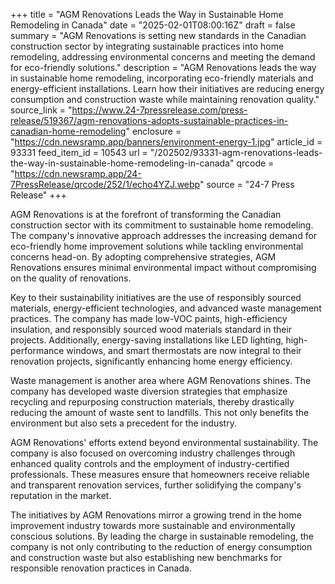 +++
title = "AGM Renovations Leads the Way in Sustainable Home Remodeling in Canada"
date = "2025-02-01T08:00:16Z"
draft = false
summary = "AGM Renovations is setting new standards in the Canadian construction sector by integrating sustainable practices into home remodeling, addressing environmental concerns and meeting the demand for eco-friendly solutions."
description = "AGM Renovations leads the way in sustainable home remodeling, incorporating eco-friendly materials and energy-efficient installations. Learn how their initiatives are reducing energy consumption and construction waste while maintaining renovation quality."
source_link = "https://www.24-7pressrelease.com/press-release/519367/agm-renovations-adopts-sustainable-practices-in-canadian-home-remodeling"
enclosure = "https://cdn.newsramp.app/banners/environment-energy-1.jpg"
article_id = 93331
feed_item_id = 10543
url = "/202502/93331-agm-renovations-leads-the-way-in-sustainable-home-remodeling-in-canada"
qrcode = "https://cdn.newsramp.app/24-7PressRelease/qrcode/252/1/echo4YZJ.webp"
source = "24-7 Press Release"
+++

<p>AGM Renovations is at the forefront of transforming the Canadian construction sector with its commitment to sustainable home remodeling. The company's innovative approach addresses the increasing demand for eco-friendly home improvement solutions while tackling environmental concerns head-on. By adopting comprehensive strategies, AGM Renovations ensures minimal environmental impact without compromising on the quality of renovations.</p><p>Key to their sustainability initiatives are the use of responsibly sourced materials, energy-efficient technologies, and advanced waste management practices. The company has made low-VOC paints, high-efficiency insulation, and responsibly sourced wood materials standard in their projects. Additionally, energy-saving installations like LED lighting, high-performance windows, and smart thermostats are now integral to their renovation projects, significantly enhancing home energy efficiency.</p><p>Waste management is another area where AGM Renovations shines. The company has developed waste diversion strategies that emphasize recycling and repurposing construction materials, thereby drastically reducing the amount of waste sent to landfills. This not only benefits the environment but also sets a precedent for the industry.</p><p>AGM Renovations' efforts extend beyond environmental sustainability. The company is also focused on overcoming industry challenges through enhanced quality controls and the employment of industry-certified professionals. These measures ensure that homeowners receive reliable and transparent renovation services, further solidifying the company's reputation in the market.</p><p>The initiatives by AGM Renovations mirror a growing trend in the home improvement industry towards more sustainable and environmentally conscious solutions. By leading the charge in sustainable remodeling, the company is not only contributing to the reduction of energy consumption and construction waste but also establishing new benchmarks for responsible renovation practices in Canada.</p>